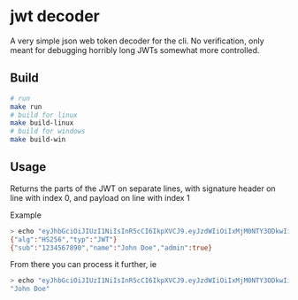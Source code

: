 # jwt decoder

A very simple json web token decoder for the cli. No verification, only meant for debugging horribly long JWTs somewhat more controlled.

## Build

```bash
# run
make run
# build for linux
make build-linux 
# build for windows
make build-win
```

## Usage

Returns the parts of the JWT on separate lines, with signature header on line with index 0, and payload on line with index 1

Example

```bash
> echo "eyJhbGciOiJIUzI1NiIsInR5cCI6IkpXVCJ9.eyJzdWIiOiIxMjM0NTY3ODkwIiwibmFtZSI6IkpvaG4gRG9lIiwiYWRtaW4iOnRydWV9.dyt0CoTl4WoVjAHI9Q_CwSKhl6d_9rhM3NrXuJttkao" | jwt-cli
{"alg":"HS256","typ":"JWT"}
{"sub":"1234567890","name":"John Doe","admin":true}
```

From there you can process it further, ie

```bash
> echo "eyJhbGciOiJIUzI1NiIsInR5cCI6IkpXVCJ9.eyJzdWIiOiIxMjM0NTY3ODkwIiwibmFtZSI6IkpvaG4gRG9lIiwiYWRtaW4iOnRydWV9.dyt0CoTl4WoVjAHI9Q_CwSKhl6d_9rhM3NrXuJttkao" | jwt-cli | sed -n '2p' | jq ".name"
"John Doe"
```